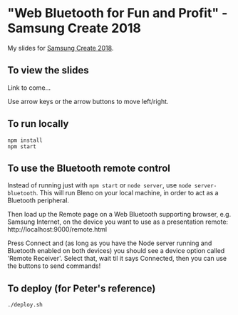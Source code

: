 # "Web Bluetooth for Fun and Profit" - Samsung Create 2018

My slides for [Samsung Create 2018](https://samsungcreate.com). 


## To view the slides

Link to come...

Use arrow keys or the arrow buttons to move left/right.


## To run locally

```
npm install
npm start
```


## To use the Bluetooth remote control

Instead of running just with `npm start` or `node server`, use `node server-bluetooth`. This will run Bleno on your
local machine, in order to act as a Bluetooth peripheral.

Then load up the Remote page on a Web Bluetooth supporting browser, e.g. Samsung Internet, on the device you want to use 
as a presentation remote: http://localhost:9000/remote.html

Press Connect and (as long as you have the Node server running and Bluetooth enabled on both devices) you should see
a device option called 'Remote Receiver'. Select that, wait til it says Connected, then you can use the buttons to send 
commands!


## To deploy (for Peter's reference)

```
./deploy.sh
```
